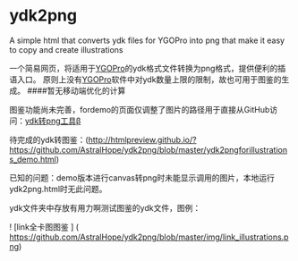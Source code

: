 # ydk2png
A simple html that converts ydk files for YGOPro into png  that make it easy to copy and create illustrations

一个简易网页，将适用于[YGOPro](https://github.com/Fluorohydride/ygopro)的ydk格式文件转换为png格式，提供便利的插语入口。
原则上没有[YGOPro](https://github.com/Fluorohydride/ygopro)软件中对ydk数量上限的限制，故也可用于图鉴的生成。
####暂无移动端优化的计算

图鉴功能尚未完善，fordemo的页面仅调整了图片的路径用于直接从GitHub访问：[ydk转png工具β](http://htmlpreview.github.io/?https://github.com/AstralHope/ydk2png/blob/master/ydk2pngfordemo.html)

待完成的ydk转图鉴：(http://htmlpreview.github.io/?https://github.com/AstralHope/ydk2png/blob/master/ydk2pngforillustrations_demo.html)

已知的问题：demo版本进行canvas转png时未能显示调用的图片，本地运行ydk2png.html时无此问题。

ydk文件夹中存放有用力啊测试图鉴的ydk文件，图例：

! [link全卡图图鉴 ] ( https://github.com/AstralHope/ydk2png/blob/master/img/link_illustrations.png)
